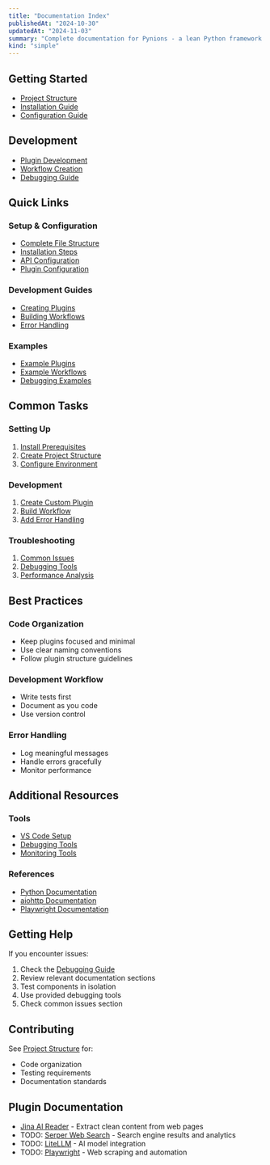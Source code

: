 ```yaml
---
title: "Documentation Index"
publishedAt: "2024-10-30"
updatedAt: "2024-11-03"
summary: "Complete documentation for Pynions - a lean Python framework for building AI-powered marketing automation workflows that run locally."
kind: "simple"
---
```


## Getting Started
- [Project Structure](01-project-structure.md)
- [Installation Guide](02-installation.md)
- [Configuration Guide](03-configuration.md)

## Development
- [Plugin Development](04-plugins.md)
- [Workflow Creation](05-workflows.md)
- [Debugging Guide](06-debugging.md)

## Quick Links

### Setup & Configuration
- [Complete File Structure](01-project-structure.md#complete-file-structure)
- [Installation Steps](02-installation.md#project-setup)
- [API Configuration](03-configuration.md#environment-variables-env)
- [Plugin Configuration](03-configuration.md#application-configuration-configjson)

### Development Guides
- [Creating Plugins](04-plugins.md#creating-custom-plugins)
- [Building Workflows](05-workflows.md#basic-workflow-structure)
- [Error Handling](06-debugging.md#common-issues--solutions)

### Examples
- [Example Plugins](04-plugins.md#example-complete-plugin)
- [Example Workflows](05-workflows.md#example-workflows)
- [Debugging Examples](06-debugging.md#debugging-tools)

## Common Tasks

### Setting Up
1. [Install Prerequisites](02-installation.md#prerequisites)
2. [Create Project Structure](01-project-structure.md#step-by-step-setup-on-mac)
3. [Configure Environment](03-configuration.md#environment-variables-env)

### Development
1. [Create Custom Plugin](04-plugins.md#creating-custom-plugins)
2. [Build Workflow](05-workflows.md#basic-workflow-structure)
3. [Add Error Handling](06-debugging.md#error-handling)

### Troubleshooting
1. [Common Issues](06-debugging.md#common-issues--solutions)
2. [Debugging Tools](06-debugging.md#debugging-tools)
3. [Performance Analysis](06-debugging.md#performance-analysis)

## Best Practices

### Code Organization
- Keep plugins focused and minimal
- Use clear naming conventions
- Follow plugin structure guidelines

### Development Workflow
- Write tests first
- Document as you code
- Use version control

### Error Handling
- Log meaningful messages
- Handle errors gracefully
- Monitor performance

## Additional Resources

### Tools
- [VS Code Setup](02-installation.md#ide-setup-cursor)
- [Debugging Tools](06-debugging.md#debugging-tools)
- [Monitoring Tools](06-debugging.md#monitoring)

### References
- [Python Documentation](https://docs.python.org)
- [aiohttp Documentation](https://docs.aiohttp.org)
- [Playwright Documentation](https://playwright.dev/python/)

## Getting Help

If you encounter issues:

1. Check the [Debugging Guide](06-debugging.md)
2. Review relevant documentation sections
3. Test components in isolation
4. Use provided debugging tools
5. Check common issues section

## Contributing

See [Project Structure](01-project-structure.md) for:
- Code organization
- Testing requirements
- Documentation standards

## Plugin Documentation
- [Jina AI Reader](plugins/jina.md) - Extract clean content from web pages
- TODO: [Serper Web Search](plugins/serper.md) - Search engine results and analytics
- TODO: [LiteLLM](plugins/litellm.md) - AI model integration
- TODO: [Playwright](plugins/playwright.md) - Web scraping and automation
